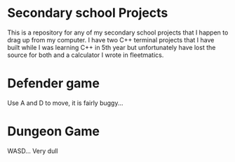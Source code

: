 # Secondary school Projects
This is a repository for any of my secondary school projects that I happen to drag up from my computer. I have two C++ terminal projects that I have built while I was learning C++ in 5th year but unfortunately have lost the source for both and a calculator I wrote in fleetmatics.

# Defender game
Use A and D to move, it is fairly buggy...


# Dungeon Game
WASD... Very dull
